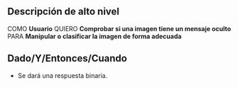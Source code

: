 ## Descripción de alto nivel

COMO **Usuario**
QUIERO **Comprobar si una imagen tiene un mensaje oculto**
PARA **Manipular o clasificar la imagen de forma adecuada** 

## Dado/Y/Entonces/Cuando

- Se dará una respuesta binaria.
